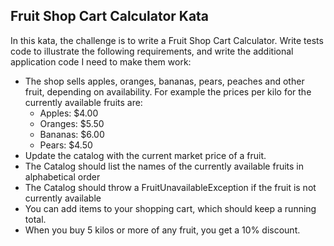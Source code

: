 ## Fruit Shop Cart Calculator Kata

In this kata, the challenge is to write a Fruit Shop Cart Calculator. 
Write tests code to illustrate the following requirements, 
and write the additional application code I need to make them work:

- The shop sells apples, oranges, bananas, pears, peaches and other fruit, depending on availability. 
For example the prices per kilo for the currently available fruits are:
    - Apples:  $4.00
    - Oranges: $5.50
    - Bananas: $6.00
    - Pears:   $4.50
- Update the catalog with the current market price of a fruit.
- The Catalog should list the names of the currently available fruits in alphabetical order
- The Catalog should throw a FruitUnavailableException if the fruit is not currently available
- You can add items to your shopping cart, which should keep a running total.
- When you buy 5 kilos or more of any fruit, you get a 10% discount.
